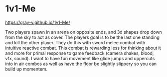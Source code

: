 # 1v1-Me
https://gray-v.github.io/1v1-Me/ 

Two players spawn in an arena on opposite ends, and 3d shapes drop down from the sky to act as cover. The players goal is to be the last one standing and kill the other player. They do this with sword melee combat with intuitive reactive combat. This combat is rewarding less for thinking about it and more for primal response to game feedback (camera shakes, blood, vfx, sound). I want to have fun movement like glide jumps and uppercuts into in air combos as well as have the floor be slightly slippery so you can build up momentem. 
